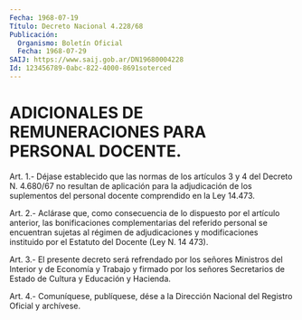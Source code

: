 ```yaml
---
Fecha: 1968-07-19
Título: Decreto Nacional 4.228/68
Publicación:
  Organismo: Boletín Oficial
  Fecha: 1968-07-29
SAIJ: https://www.saij.gob.ar/DN19680004228
Id: 123456789-0abc-822-4000-8691soterced
---
```

# ADICIONALES DE REMUNERACIONES PARA PERSONAL DOCENTE.

<a id="1"></a>
Art. 1.- Déjase establecido que las normas de los artículos 3 y 4 del  Decreto  N.  4.680/67  no  resultan  de  aplicación  para la adjudicación  de  los  suplementos del personal docente comprendido en la Ley 14.473.

<a id="2"></a>
Art. 2.- Aclárase que, como consecuencia de lo dispuesto por el artículo  anterior, las bonificaciones complementarias del referido personal se  encuentran  sujetas  al  régimen  de  adjudicaciones y modificaciones instituido por el Estatuto del Docente  (Ley  N.  14 473).

<a id="3"></a>
Art.  3.-  El presente decreto será refrendado por los señores Ministros del Interior  y  de  Economía y Trabajo y firmado por los señores Secretarios de Estado de  Cultura  y  Educación y Hacienda.

<a id="4"></a>
Art. 4.- Comuníquese, publíquese, dése a la Dirección Nacional del Registro Oficial y archívese.